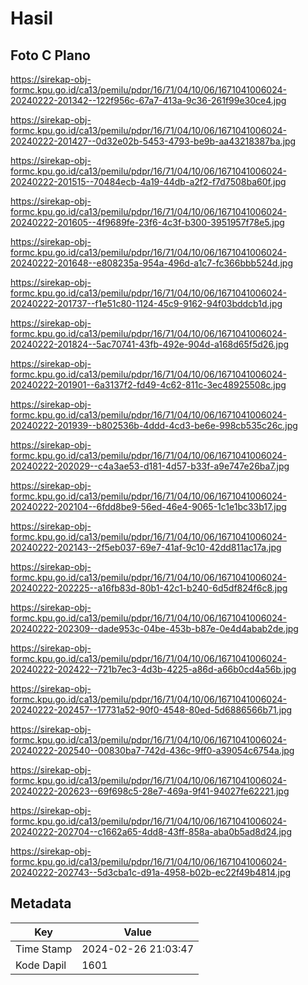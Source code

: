 # Hasil

## Foto C Plano

https://sirekap-obj-formc.kpu.go.id/ca13/pemilu/pdpr/16/71/04/10/06/1671041006024-20240222-201342--122f956c-67a7-413a-9c36-261f99e30ce4.jpg

https://sirekap-obj-formc.kpu.go.id/ca13/pemilu/pdpr/16/71/04/10/06/1671041006024-20240222-201427--0d32e02b-5453-4793-be9b-aa43218387ba.jpg

https://sirekap-obj-formc.kpu.go.id/ca13/pemilu/pdpr/16/71/04/10/06/1671041006024-20240222-201515--70484ecb-4a19-44db-a2f2-f7d7508ba60f.jpg

https://sirekap-obj-formc.kpu.go.id/ca13/pemilu/pdpr/16/71/04/10/06/1671041006024-20240222-201605--4f9689fe-23f6-4c3f-b300-3951957f78e5.jpg

https://sirekap-obj-formc.kpu.go.id/ca13/pemilu/pdpr/16/71/04/10/06/1671041006024-20240222-201648--e808235a-954a-496d-a1c7-fc366bbb524d.jpg

https://sirekap-obj-formc.kpu.go.id/ca13/pemilu/pdpr/16/71/04/10/06/1671041006024-20240222-201737--f1e51c80-1124-45c9-9162-94f03bddcb1d.jpg

https://sirekap-obj-formc.kpu.go.id/ca13/pemilu/pdpr/16/71/04/10/06/1671041006024-20240222-201824--5ac70741-43fb-492e-904d-a168d65f5d26.jpg

https://sirekap-obj-formc.kpu.go.id/ca13/pemilu/pdpr/16/71/04/10/06/1671041006024-20240222-201901--6a3137f2-fd49-4c62-811c-3ec48925508c.jpg

https://sirekap-obj-formc.kpu.go.id/ca13/pemilu/pdpr/16/71/04/10/06/1671041006024-20240222-201939--b802536b-4ddd-4cd3-be6e-998cb535c26c.jpg

https://sirekap-obj-formc.kpu.go.id/ca13/pemilu/pdpr/16/71/04/10/06/1671041006024-20240222-202029--c4a3ae53-d181-4d57-b33f-a9e747e26ba7.jpg

https://sirekap-obj-formc.kpu.go.id/ca13/pemilu/pdpr/16/71/04/10/06/1671041006024-20240222-202104--6fdd8be9-56ed-46e4-9065-1c1e1bc33b17.jpg

https://sirekap-obj-formc.kpu.go.id/ca13/pemilu/pdpr/16/71/04/10/06/1671041006024-20240222-202143--2f5eb037-69e7-41af-9c10-42dd811ac17a.jpg

https://sirekap-obj-formc.kpu.go.id/ca13/pemilu/pdpr/16/71/04/10/06/1671041006024-20240222-202225--a16fb83d-80b1-42c1-b240-6d5df824f6c8.jpg

https://sirekap-obj-formc.kpu.go.id/ca13/pemilu/pdpr/16/71/04/10/06/1671041006024-20240222-202309--dade953c-04be-453b-b87e-0e4d4abab2de.jpg

https://sirekap-obj-formc.kpu.go.id/ca13/pemilu/pdpr/16/71/04/10/06/1671041006024-20240222-202422--721b7ec3-4d3b-4225-a86d-a66b0cd4a56b.jpg

https://sirekap-obj-formc.kpu.go.id/ca13/pemilu/pdpr/16/71/04/10/06/1671041006024-20240222-202457--17731a52-90f0-4548-80ed-5d6886566b71.jpg

https://sirekap-obj-formc.kpu.go.id/ca13/pemilu/pdpr/16/71/04/10/06/1671041006024-20240222-202540--00830ba7-742d-436c-9ff0-a39054c6754a.jpg

https://sirekap-obj-formc.kpu.go.id/ca13/pemilu/pdpr/16/71/04/10/06/1671041006024-20240222-202623--69f698c5-28e7-469a-9f41-94027fe62221.jpg

https://sirekap-obj-formc.kpu.go.id/ca13/pemilu/pdpr/16/71/04/10/06/1671041006024-20240222-202704--c1662a65-4dd8-43ff-858a-aba0b5ad8d24.jpg

https://sirekap-obj-formc.kpu.go.id/ca13/pemilu/pdpr/16/71/04/10/06/1671041006024-20240222-202743--5d3cba1c-d91a-4958-b02b-ec22f49b4814.jpg


## Metadata

| Key        | Value               |
| ---------- | ------------------- |
| Time Stamp | 2024-02-26 21:03:47 |
| Kode Dapil | 1601                |



